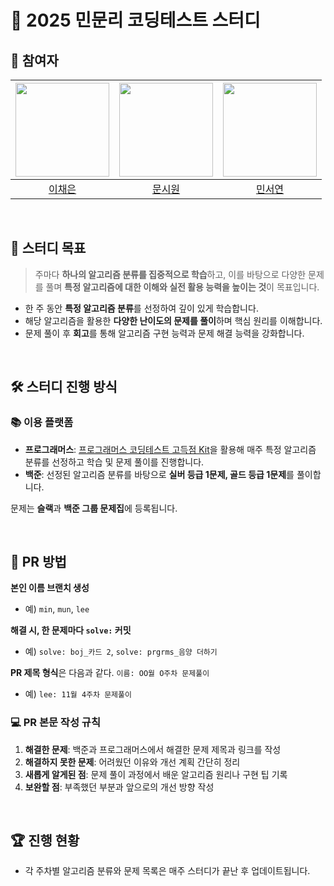 # 🚀 2025 민문리 코딩테스트 스터디

## 👥 참여자
|<img width=150 src="https://avatars.githubusercontent.com/u/109871579?v=4" />|<img width=150 src="https://avatars.githubusercontent.com/u/105481797?v=4" />|<img width=150 src="https://avatars.githubusercontent.com/u/126096318?v=4" />|
|:----:|:----:|:----:|
| [이채은](https://github.com/ChaeAg) | [문시원](https://github.com/muncool39) | [민서연](https://github.com/gitseoyeon) |

<br>

## 🎯 스터디 목표
> 주마다 **하나의 알고리즘 분류를 집중적으로 학습**하고, 이를 바탕으로 다양한 문제를 풀며 **특정 알고리즘에 대한 이해와 실전 활용 능력을 높이는 것**이 목표입니다.

- 한 주 동안 **특정 알고리즘 분류**를 선정하여 깊이 있게 학습합니다.
- 해당 알고리즘을 활용한 **다양한 난이도의 문제를 풀이**하며 핵심 원리를 이해합니다.
- 문제 풀이 후 **회고**를 통해 알고리즘 구현 능력과 문제 해결 능력을 강화합니다.

<br>

## 🛠️ 스터디 진행 방식
### 📚 이용 플랫폼
- **프로그래머스**: [프로그래머스 코딩테스트 고득점 Kit](https://school.programmers.co.kr/learn/challenges?tab=algorithm_practice_kit)을 활용해 매주 특정 알고리즘 분류를 선정하고 학습 및 문제 풀이를 진행합니다.
- **백준**: 선정된 알고리즘 분류를 바탕으로 **실버 등급 1문제, 골드 등급 1문제**를 풀이합니다.

문제는 **슬랙**과 **백준 그룹 문제집**에 등록됩니다.

<br>

## 📝 PR 방법
**본인 이름 브랜치 생성**
- 예) `min`, `mun`, `lee`

**해결 시, 한 문제마다 `solve:` 커밋**
- 예) `solve: boj_카드 2`, `solve: prgrms_음양 더하기`

**PR 제목 형식**은 다음과 같다. `이름: OO월 O주차 문제풀이`
- 예) `lee: 11월 4주차 문제풀이`

### 💻 PR 본문 작성 규칙
1. **해결한 문제**: 백준과 프로그래머스에서 해결한 문제 제목과 링크를 작성
2. **해결하지 못한 문제**: 어려웠던 이유와 개선 계획 간단히 정리
3. **새롭게 알게된 점**: 문제 풀이 과정에서 배운 알고리즘 원리나 구현 팁 기록
4. **보완할 점**: 부족했던 부분과 앞으로의 개선 방향 작성

<br>

## 🏆 진행 현황
- 각 주차별 알고리즘 분류와 문제 목록은 매주 스터디가 끝난 후 업데이트됩니다.
